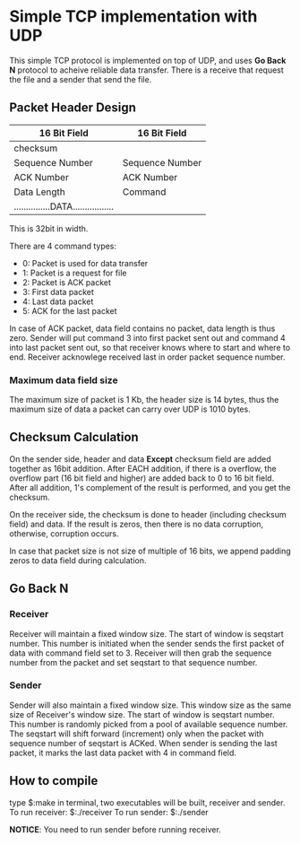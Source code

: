 # Simple TCP implementation with UDP

This simple TCP protocol is implemented on top of UDP, and uses **Go Back N** protocol to acheive reliable data transfer.
There is a receive that request the file and a sender that send the file.


## Packet Header Design

|  16 Bit Field   |   16 Bit Field   |
|-----------------|------------------|
|     checksum    |                  |
| Sequence Number | Sequence Number  |
|    ACK Number   |     ACK Number   |
|   Data Length   |     Command      |
|...............DATA.................|

This is 32bit in width.

There are 4 command types:
* 0: Packet is used for data transfer
* 1: Packet is a request for file
* 2: Packet is ACK packet
* 3: First data packet
* 4: Last data packet
* 5: ACK for the last packet

In case of ACK packet, data field contains no packet, data length is thus zero.
Sender will put command 3 into first packet sent out and command 4 into last packet sent out, so that receiver knows where to start and where to end.
Receiver acknowlege received last in order packet sequence number.

### Maximum data field size
The maximum size of packet is 1 Kb, the header size is 14 bytes, thus the maximum size of data a packet can carry over UDP is 1010 bytes.


## Checksum Calculation
On the sender side, header and data **Except** checksum field are added together as 16bit addition. After EACH addition, if there is a overflow, the overflow part (16 bit field and higher) are added back to 0 to 16 bit field. After all addition, 1's complement of the result is performed, and you get the checksum.

On the receiver side, the checksum is done to header (including checksum field) and data. If the result is zeros, then there is no data corruption, otherwise, corruption occurs.

In case that packet size is not size of multiple of 16 bits, we append padding zeros to data field during calculation.


## Go Back N

### Receiver
Receiver will maintain a fixed window size. The start of window is seqstart number. This number is initiated when the sender sends the first packet of data with command field set to 3. Receiver will then grab the sequence number from the packet and set seqstart to that sequence number.

### Sender
Sender will also maintain a fixed window size. This window size as the same size of Receiver's window size. The start of window is seqstart number. This number is randomly picked from a pool of available sequence number. The seqstart will shift forward (increment) only when the packet with sequence number of seqstart is ACKed. When sender is sending the last packet, it marks the last data packet with 4 in command field.


## How to compile
type 
	$:make 
in terminal, two executables will be built, receiver and sender.
To run receiver:
	$:./receiver <senderIP> <senderPort> <filename>
To run sender:
	$:./sender <port to bind>

**NOTICE**: You need to run sender before running receiver.